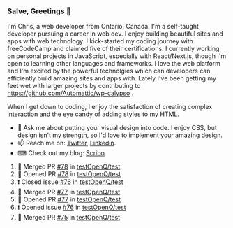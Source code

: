 ### Salve, Greetings 👋

I'm Chris, a web developer from Ontario, Canada. I'm a self-taught developer pursuing a career in web dev. I enjoy building beautiful sites and apps with web technology.
I kick-started my coding journey with freeCodeCamp and claimed five of their certifications.  I currently working on personal projects in JavaScript, especially with React/Next.js, though I'm open to learning other languages and frameworks. I love the web platform and I'm excited by the powerful technolgies which can developers can efficiently build amazing sites and apps with. Lately I've been getting my feet wet with larger projects by contributing to https://github.com/Automattic/wp-calypso .

When I get down to coding, I enjoy the satisfaction of creating complex interaction and the eye candy of adding styles to my HTML. 

- 💬 Ask me about putting your visual design into code. I enjoy CSS, but design isn't my strength, so I'd love to implement your amazing design.
- 📫 Reach me on: [Twitter](https://twitter.com/Christo28120856), [Linkedin](https://www.linkedin.com/in/christopher-stevers-07b9a5204/).
- ⌨ Check out my blog: [Scribo](https://christopherstevers.cf).
<!--
**Christopher-Stevers/Christopher-Stevers** is a ✨ _special_ ✨ repository because its `README.md` (this file) appears on your GitHub profile.

Here are some ideas to get you started:

- 🔭 I’m currently working on ...
- 🌱 I’m currently learning ...
- 👯 I’m looking to collaborate on ...
- 🤔 I’m looking for help with ...
- 😄 Pronouns: ...
- ⚡ Fun fact: ...
-->

<!--START_SECTION:activity-->
1. 🎉 Merged PR [#78](https://github.com/testOpenQ/test/pull/78) in [testOpenQ/test](https://github.com/testOpenQ/test)
2. 💪 Opened PR [#78](https://github.com/testOpenQ/test/pull/78) in [testOpenQ/test](https://github.com/testOpenQ/test)
3. ❗️ Closed issue [#76](https://github.com/testOpenQ/test/issues/76) in [testOpenQ/test](https://github.com/testOpenQ/test)
4. 🎉 Merged PR [#77](https://github.com/testOpenQ/test/pull/77) in [testOpenQ/test](https://github.com/testOpenQ/test)
5. 💪 Opened PR [#77](https://github.com/testOpenQ/test/pull/77) in [testOpenQ/test](https://github.com/testOpenQ/test)
6. ❗️ Opened issue [#76](https://github.com/testOpenQ/test/issues/76) in [testOpenQ/test](https://github.com/testOpenQ/test)
7. 🎉 Merged PR [#75](https://github.com/testOpenQ/test/pull/75) in [testOpenQ/test](https://github.com/testOpenQ/test)
<!--END_SECTION:activity-->
